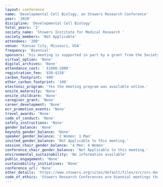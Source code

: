 ```yaml
---
layout: conference 
name: 'Developmental Cell Biology, an Stowers Research Conference'
year: '2020'
discipline: 'Developmental Cell Biology'
total_years: '2'
society_name: 'Stowers Institute for Medical Research '
society_members: 'Not Applicable'
attendees: '200'
venue: 'Kansas City, Missouri, USA'
frequency: 'Biennial'
sponsors: 'his meeting is supported in part by a grant from the Society of Developmental Biology.'
virtual_option: 'None'
digital_archives: 'None'
attendance_cost: ' $1000-2000'
registration_fee: '$50-$150'
carbon_footprint: '400'
other_carbon_footprint: '100'
electonic_program: 'Yes the meeting program was available online.'
onsite_maternity: 'None'
onsite_childcare: 'None'
caregiver_grant: 'None'
career_development: 'None'
ecr_promotion_events: 'None'
travel_awards: 'None'
code_of_conduct: 'None'
safety_instructions: 'None'
gender_balance: 'None'
keynote_gender_balance: 'None'
speaker_gender_balance: '2 Women: 1 Man'
invited_gender_balance: 'Not Applicable to this meeting.'
session_chair_gender_balance: '4 Men: 4 Women'
conference_chair_gender_balance: 'Not Applicable to this meeting.'
environmental_sustainability: 'No information available'
public_engagement: 'None'
sustainability_initiatives: 'None'
conference_url: 'None'
other_details: 'https://www.stowers.org/sites/default/files/src/src-devcellbio/#details'
code_of_ethics: 'Stowers Research Conferences are biennial meetings that bring together researchers, faculty, and graduate students to inspire creative thought and collaboration in the basic sciences.'
---
```

